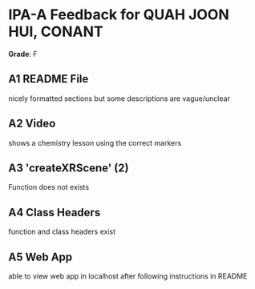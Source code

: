 # IPA-A Feedback for QUAH JOON HUI, CONANT
**Grade**: F

## A1 README File


nicely formatted sections but some descriptions are vague/unclear
## A2 Video 

shows a chemistry lesson using the correct markers
## A3 'createXRScene' (2)
Function does not exists
## A4 Class Headers
function and class headers exist
## A5 Web App
able to view web app in localhost after following instructions in README